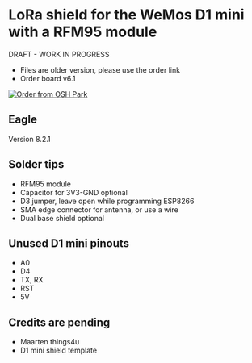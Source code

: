 # LoRa shield for the WeMos D1 mini with a RFM95 module

DRAFT - WORK IN PROGRESS

 * Files are older version, please use the order link
 * Order board v6.1

 <a href="https://oshpark.com/shared_projects/X4cLxyim"><img src="https://oshpark.com/assets/badge-5b7ec47045b78aef6eb9d83b3bac6b1920de805e9a0c227658eac6e19a045b9c.png" alt="Order from OSH Park"></img></a>
 
## Eagle 

Version 8.2.1

## Solder tips

 * RFM95 module
 * Capacitor for 3V3-GND optional
 * D3 jumper, leave open while programming ESP8266
 * SMA edge connector for antenna, or use a wire
 * Dual base shield optional
 
## Unused D1 mini pinouts

 * A0
 * D4
 * TX, RX
 * RST
 * 5V
 
 ## Credits are pending

 * Maarten things4u
 * D1 mini shield template
 
